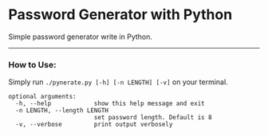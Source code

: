 # Password Generator with Python
Simple password generator write in Python.

---
### How to Use:
Simply run `./pynerate.py [-h] [-n LENGTH] [-v]` on your terminal.
```
optional arguments:
  -h, --help            show this help message and exit
  -n LENGTH, --length LENGTH
                        set password length. Default is 8
  -v, --verbose         print output verbosely
```